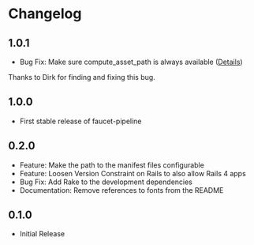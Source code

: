 # Changelog

## 1.0.1

* Bug Fix: Make sure compute_asset_path is always available ([Details](https://github.com/faucet-pipeline/faucet_pipeline_rails/pull/39))

Thanks to Dirk for finding and fixing this bug.

## 1.0.0

* First stable release of faucet-pipeline

## 0.2.0

* Feature: Make the path to the manifest files configurable
* Feature: Loosen Version Constraint on Rails to also allow Rails 4 apps
* Bug Fix: Add Rake to the development dependencies
* Documentation: Remove references to fonts from the README

## 0.1.0

* Initial Release
